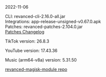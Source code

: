 2022-11-06
  
CLI: revanced-cli-2.16.0-all.jar  
Integrations: app-release-unsigned-v0.67.0.apk  
Patches: revanced-patches-2.104.0.jar  
[Patches Changelog](https://github.com/revanced/revanced-patches/releases/tag/v2.104.0)  

TikTok version: 26.8.3  

YouTube version: 17.43.36  

Music (arm64-v8a) version: 5.31.50  

[revanced-magisk-module repo](https://github.com/j-hc/revanced-magisk-module)
